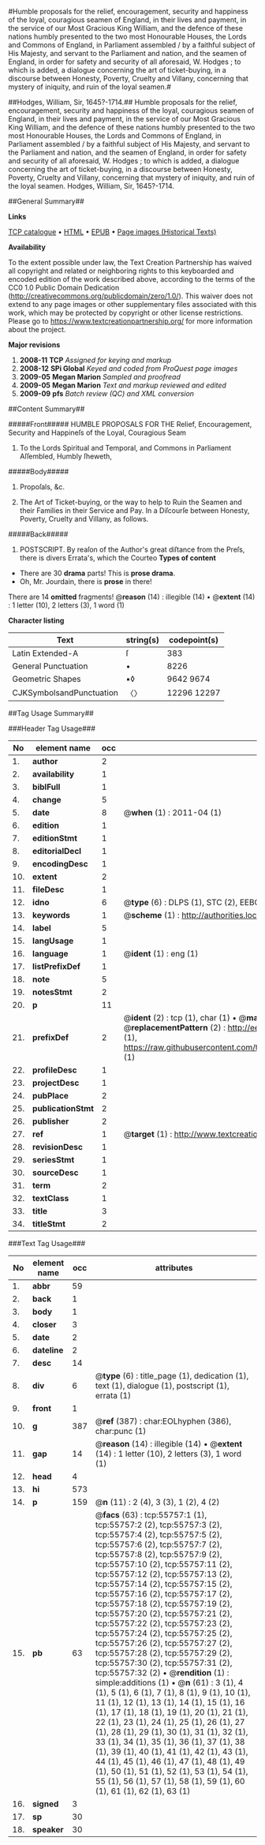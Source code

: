 #Humble proposals for the relief, encouragement, security and happiness of the loyal, couragious seamen of England, in their lives and payment, in the service of our Most Gracious King William, and the defence of these nations humbly presented to the two most Honourable Houses, the Lords and Commons of England, in Parliament assembled / by a faithful subject of His Majesty, and servant to the Parliament and nation, and the seamen of England, in order for safety and security of all aforesaid, W. Hodges ; to which is added, a dialogue concerning the art of ticket-buying, in a discourse between Honesty, Poverty, Cruelty and Villany, concerning that mystery of iniquity, and ruin of the loyal seamen.#

##Hodges, William, Sir, 1645?-1714.##
Humble proposals for the relief, encouragement, security and happiness of the loyal, couragious seamen of England, in their lives and payment, in the service of our Most Gracious King William, and the defence of these nations humbly presented to the two most Honourable Houses, the Lords and Commons of England, in Parliament assembled / by a faithful subject of His Majesty, and servant to the Parliament and nation, and the seamen of England, in order for safety and security of all aforesaid, W. Hodges ; to which is added, a dialogue concerning the art of ticket-buying, in a discourse between Honesty, Poverty, Cruelty and Villany, concerning that mystery of iniquity, and ruin of the loyal seamen.
Hodges, William, Sir, 1645?-1714.

##General Summary##

**Links**

[TCP catalogue](http://www.ota.ox.ac.uk/tcp/)  • 
[HTML](http://tei.it.ox.ac.uk/tcp/Texts-HTML/free/A44/A44078.html)  • 
[EPUB](http://tei.it.ox.ac.uk/tcp/Texts-EPUB/free/A44/A44078.epub) • 
[Page images (Historical Texts)](https://historicaltexts.jisc.ac.uk/eebo-12185431e)

**Availability**

To the extent possible under law, the Text Creation Partnership has waived all copyright and related or neighboring rights to this keyboarded and encoded edition of the work described above, according to the terms of the CC0 1.0 Public Domain Dedication (http://creativecommons.org/publicdomain/zero/1.0/). This waiver does not extend to any page images or other supplementary files associated with this work, which may be protected by copyright or other license restrictions. Please go to https://www.textcreationpartnership.org/ for more information about the project.

**Major revisions**

1. __2008-11__ __TCP__ *Assigned for keying and markup*
1. __2008-12__ __SPi Global__ *Keyed and coded from ProQuest page images*
1. __2009-05__ __Megan Marion__ *Sampled and proofread*
1. __2009-05__ __Megan Marion__ *Text and markup reviewed and edited*
1. __2009-09__ __pfs__ *Batch review (QC) and XML conversion*

##Content Summary##

#####Front#####
HUMBLE PROPOSALS FOR THE Relief, Encouragement, Security and Happineſs of the Loyal, Couragious Seam
1. To the Lords Spiritual and Temporal, and Commons in Parliament Aſſembled, Humbly ſheweth,

#####Body#####

1. Propoſals, &c.

1. The Art of Ticket-buying, or the way to help to Ruin the Seamen and their Families in their Service and Pay. In a Diſcourſe between Honesty, Poverty, Cruelty and Villany, as follows.

#####Back#####

1. POSTSCRIPT.
By reaſon of the Author's great diſtance from the Preſs, there is divers Errata's, which the Courteo
**Types of content**

  * There are 30 **drama** parts! This is **prose drama**.
  * Oh, Mr. Jourdain, there is **prose** in there!

There are 14 **omitted** fragments! 
 @__reason__ (14) : illegible (14)  •  @__extent__ (14) : 1 letter (10), 2 letters (3), 1 word (1)

**Character listing**


|Text|string(s)|codepoint(s)|
|---|---|---|
|Latin Extended-A|ſ|383|
|General Punctuation|•|8226|
|Geometric Shapes|▪◊|9642 9674|
|CJKSymbolsandPunctuation|〈〉|12296 12297|

##Tag Usage Summary##

###Header Tag Usage###

|No|element name|occ|attributes|
|---|---|---|---|
|1.|__author__|2||
|2.|__availability__|1||
|3.|__biblFull__|1||
|4.|__change__|5||
|5.|__date__|8| @__when__ (1) : 2011-04 (1)|
|6.|__edition__|1||
|7.|__editionStmt__|1||
|8.|__editorialDecl__|1||
|9.|__encodingDesc__|1||
|10.|__extent__|2||
|11.|__fileDesc__|1||
|12.|__idno__|6| @__type__ (6) : DLPS (1), STC (2), EEBO-CITATION (1), OCLC (1), VID (1)|
|13.|__keywords__|1| @__scheme__ (1) : http://authorities.loc.gov/ (1)|
|14.|__label__|5||
|15.|__langUsage__|1||
|16.|__language__|1| @__ident__ (1) : eng (1)|
|17.|__listPrefixDef__|1||
|18.|__note__|5||
|19.|__notesStmt__|2||
|20.|__p__|11||
|21.|__prefixDef__|2| @__ident__ (2) : tcp (1), char (1)  •  @__matchPattern__ (2) : ([0-9\-]+):([0-9IVX]+) (1), (.+) (1)  •  @__replacementPattern__ (2) : http://eebo.chadwyck.com/downloadtiff?vid=$1&page=$2 (1), https://raw.githubusercontent.com/textcreationpartnership/Texts/master/tcpchars.xml#$1 (1)|
|22.|__profileDesc__|1||
|23.|__projectDesc__|1||
|24.|__pubPlace__|2||
|25.|__publicationStmt__|2||
|26.|__publisher__|2||
|27.|__ref__|1| @__target__ (1) : http://www.textcreationpartnership.org/docs/. (1)|
|28.|__revisionDesc__|1||
|29.|__seriesStmt__|1||
|30.|__sourceDesc__|1||
|31.|__term__|2||
|32.|__textClass__|1||
|33.|__title__|3||
|34.|__titleStmt__|2||


###Text Tag Usage###

|No|element name|occ|attributes|
|---|---|---|---|
|1.|__abbr__|59||
|2.|__back__|1||
|3.|__body__|1||
|4.|__closer__|3||
|5.|__date__|2||
|6.|__dateline__|2||
|7.|__desc__|14||
|8.|__div__|6| @__type__ (6) : title_page (1), dedication (1), text (1), dialogue (1), postscript (1), errata (1)|
|9.|__front__|1||
|10.|__g__|387| @__ref__ (387) : char:EOLhyphen (386), char:punc (1)|
|11.|__gap__|14| @__reason__ (14) : illegible (14)  •  @__extent__ (14) : 1 letter (10), 2 letters (3), 1 word (1)|
|12.|__head__|4||
|13.|__hi__|573||
|14.|__p__|159| @__n__ (11) : 2 (4), 3 (3), 1 (2), 4 (2)|
|15.|__pb__|63| @__facs__ (63) : tcp:55757:1 (1), tcp:55757:2 (2), tcp:55757:3 (2), tcp:55757:4 (2), tcp:55757:5 (2), tcp:55757:6 (2), tcp:55757:7 (2), tcp:55757:8 (2), tcp:55757:9 (2), tcp:55757:10 (2), tcp:55757:11 (2), tcp:55757:12 (2), tcp:55757:13 (2), tcp:55757:14 (2), tcp:55757:15 (2), tcp:55757:16 (2), tcp:55757:17 (2), tcp:55757:18 (2), tcp:55757:19 (2), tcp:55757:20 (2), tcp:55757:21 (2), tcp:55757:22 (2), tcp:55757:23 (2), tcp:55757:24 (2), tcp:55757:25 (2), tcp:55757:26 (2), tcp:55757:27 (2), tcp:55757:28 (2), tcp:55757:29 (2), tcp:55757:30 (2), tcp:55757:31 (2), tcp:55757:32 (2)  •  @__rendition__ (1) : simple:additions (1)  •  @__n__ (61) : 3 (1), 4 (1), 5 (1), 6 (1), 7 (1), 8 (1), 9 (1), 10 (1), 11 (1), 12 (1), 13 (1), 14 (1), 15 (1), 16 (1), 17 (1), 18 (1), 19 (1), 20 (1), 21 (1), 22 (1), 23 (1), 24 (1), 25 (1), 26 (1), 27 (1), 28 (1), 29 (1), 30 (1), 31 (1), 32 (1), 33 (1), 34 (1), 35 (1), 36 (1), 37 (1), 38 (1), 39 (1), 40 (1), 41 (1), 42 (1), 43 (1), 44 (1), 45 (1), 46 (1), 47 (1), 48 (1), 49 (1), 50 (1), 51 (1), 52 (1), 53 (1), 54 (1), 55 (1), 56 (1), 57 (1), 58 (1), 59 (1), 60 (1), 61 (1), 62 (1), 63 (1)|
|16.|__signed__|3||
|17.|__sp__|30||
|18.|__speaker__|30||
